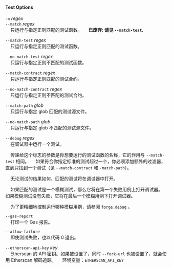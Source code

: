 #### Test Options

`-m` *regex*  
`--match` *regex*  
&nbsp;&nbsp;&nbsp;&nbsp;只运行与指定正则匹配的测试函数。
&nbsp;&nbsp;&nbsp;&nbsp;**已废弃: 请见 `--match-test`.**

`--match-test` *regex*  
&nbsp;&nbsp;&nbsp;&nbsp;只运行与指定正则匹配的测试函数。

`--no-match-test` *regex*  
&nbsp;&nbsp;&nbsp;&nbsp;只运行与指定正则不匹配的测试函数。

`--match-contract` *regex*  
&nbsp;&nbsp;&nbsp;&nbsp;只运行与指定正则匹配的测试合约。

`--no-match-contract` *regex*  
&nbsp;&nbsp;&nbsp;&nbsp;只运行与指定正则不匹配的测试合约。

`--match-path` *glob*  
&nbsp;&nbsp;&nbsp;&nbsp;只运行与指定 glob 匹配的测试源文件。

`--no-match-path` *glob*  
&nbsp;&nbsp;&nbsp;&nbsp;只运行与指定 glob 不匹配的测试源文件。

`--debug` *regex*  
&nbsp;&nbsp;&nbsp;&nbsp;在调试器中运行一个测试。

&nbsp;&nbsp;&nbsp;&nbsp;传递给这个标志的参数是你想要运行的测试函数的名称，它的作用与 `--match-test` 相同。
&nbsp;&nbsp;&nbsp;&nbsp;如果符合你指定标准的测试超过一个，你必须添加额外的过滤器，直到只找到一个测试（见 `--match-contract` 和 `-match-path`）。

&nbsp;&nbsp;&nbsp;&nbsp;无论测试的结果如何，匹配的测试将在调试器中打开。

&nbsp;&nbsp;&nbsp;&nbsp;如果匹配的测试是一个模糊测试，那么它将在第一个失败用例上打开调试器。如果模糊测试没有失败，它将在最后一个模糊用例下打开调试器。

&nbsp;&nbsp;&nbsp;&nbsp;为了更精细地控制运行哪种模糊用例，请参阅 [`forge debug`](./forge-debug.md) 。

`--gas-report`  
&nbsp;&nbsp;&nbsp;&nbsp;打印一个 Gas 报告。

`--allow-failure`  
&nbsp;&nbsp;&nbsp;&nbsp;即使测试失败，也以代码 0 退出。

`--etherscan-api-key` *key*  
&nbsp;&nbsp;&nbsp;&nbsp;Etherscan 的 API 密钥。如果被设置了，同时 `--fork-url` 也被设置了，就会使用 Etherscan 解码追踪。
&nbsp;&nbsp;&nbsp;&nbsp;环境变量：`ETHERSCAN_API_KEY`

